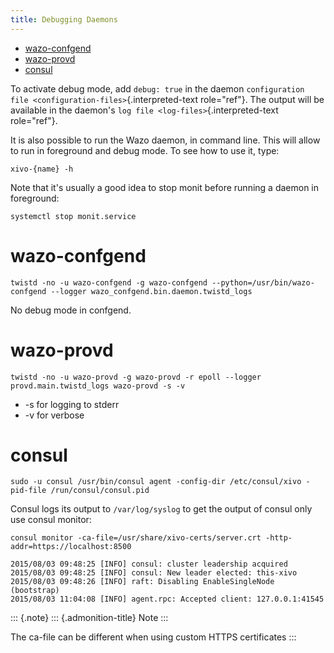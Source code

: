 ```yaml
---
title: Debugging Daemons
---
```


-   [wazo-confgend](#wazo-confgend)
-   [wazo-provd](#wazo-provd)
-   [consul](#consul)

To activate debug mode, add `debug: true` in the daemon
`configuration file
<configuration-files>`{.interpreted-text role="ref"}. The output will be
available in the daemon\'s `log file <log-files>`{.interpreted-text
role="ref"}.

It is also possible to run the Wazo daemon, in command line. This will
allow to run in foreground and debug mode. To see how to use it, type:

    xivo-{name} -h

Note that it\'s usually a good idea to stop monit before running a
daemon in foreground:

    systemctl stop monit.service

wazo-confgend
=============

    twistd -no -u wazo-confgend -g wazo-confgend --python=/usr/bin/wazo-confgend --logger wazo_confgend.bin.daemon.twistd_logs

No debug mode in confgend.

wazo-provd
==========

    twistd -no -u wazo-provd -g wazo-provd -r epoll --logger provd.main.twistd_logs wazo-provd -s -v

-   -s for logging to stderr
-   -v for verbose

consul
======

    sudo -u consul /usr/bin/consul agent -config-dir /etc/consul/xivo -pid-file /run/consul/consul.pid

Consul logs its output to `/var/log/syslog` to get the output of consul
only use consul monitor:

    consul monitor -ca-file=/usr/share/xivo-certs/server.crt -http-addr=https://localhost:8500

    2015/08/03 09:48:25 [INFO] consul: cluster leadership acquired
    2015/08/03 09:48:25 [INFO] consul: New leader elected: this-xivo
    2015/08/03 09:48:26 [INFO] raft: Disabling EnableSingleNode (bootstrap)
    2015/08/03 11:04:08 [INFO] agent.rpc: Accepted client: 127.0.0.1:41545

::: {.note}
::: {.admonition-title}
Note
:::

The ca-file can be different when using custom HTTPS certificates
:::
